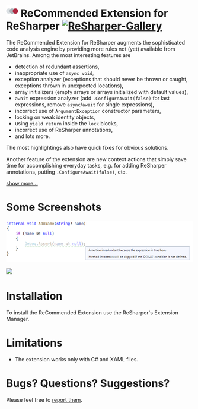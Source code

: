 # <img src="Images/Icon.png" width="32" height="32" /> ReCommended Extension for ReSharper [![ReSharper-Gallery](https://img.shields.io/badge/resharper--gallery-v3.3.2-lightgrey.svg)](https://resharper-plugins.jetbrains.com/packages/Prodot.ReCommendedExtension/)

The ReCommended Extension for ReSharper augments the sophisticated code analysis engine by providing more rules not (yet) available from JetBrains. Among the most interesting features are

- detection of redundant assertions,
- inappropriate use of `async void`,
- exception analyzer (exceptions that should never be thrown or caught, exceptions thrown in unexpected locations),
- array initializers (empty arrays or arrays initialized with default values),
- `await` expression analyzer (add `.ConfigureAwait(false)` for last expressions, remove `async`/`await` for single expressions),
- incorrect use of `ArgumentException` constructor parameters,
- locking on weak identity objects,
- using `yield return` inside the `lock` blocks,
- incorrect use of ReSharper annotations,
- and lots more.

The most highlightings also have quick fixes for obvious solutions.

Another feature of the extension are new context actions that simply save time for accomplishing everyday tasks, e.g. for adding ReSharper annotations, putting `.ConfigureAwait(false)`, etc.

[show more...](https://github.com/prodot/ReCommended-Extension/wiki)

# Some Screenshots

![](Images/RedundantAssertion.png)

![](Images/InvalidAnnotation.png)

# Installation

To install the ReCommended Extension use the ReSharper's Extension Manager.

# Limitations

- The extension works only with C# and XAML files.

# Bugs? Questions? Suggestions?

Please feel free to [report them](https://github.com/prodot/ReCommended-Extension/issues).
